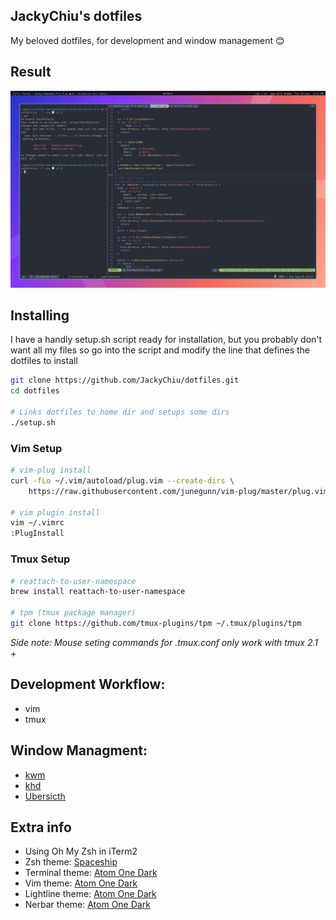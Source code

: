 ## JackyChiu's dotfiles
My beloved dotfiles, for development and window management 😊

## Result
![setup](.github/setup.png)

## Installing
I have a handly setup.sh script ready for installation, but you probably don't want all my files so go into the script and modify the line that defines the dotfiles to install
```bash 
git clone https://github.com/JackyChiu/dotfiles.git
cd dotfiles

# Links dotfiles to home dir and setups some dirs
./setup.sh
```

### Vim Setup
```bash
# vim-plug install
curl -fLo ~/.vim/autoload/plug.vim --create-dirs \
    https://raw.githubusercontent.com/junegunn/vim-plug/master/plug.vim

# vim plugin install
vim ~/.vimrc
:PlugInstall
```

### Tmux Setup

```bash
# reattach-to-user-namespace
brew install reattach-to-user-namespace

# tpm (tmux package manager)
git clone https://github.com/tmux-plugins/tpm ~/.tmux/plugins/tpm
```

*Side note: Mouse seting commands for .tmux.conf only work with tmux 2.1 +*

## Development Workflow:
- vim
- tmux

## Window Managment: 
- [kwm](https://github.com/koekeishiya/kwm)
- [khd](https://github.com/koekeishiya/khd)
- [Ubersicth](http://tracesof.net/uebersicht/)

## Extra info
- Using Oh My Zsh in iTerm2
- Zsh theme: [Spaceship](https://github.com/denysdovhan/spaceship-zsh-theme)
- Terminal theme: [Atom One Dark](https://github.com/joshdick/onedark.vim)
- Vim theme: [Atom One Dark](https://github.com/joshdick/onedark.vim)
- Lightline theme: [Atom One Dark](https://github.com/joshdick/onedark.vim)
- Nerbar theme: [Atom One Dark](https://github.com/JackyChiu/nerdbar.widget)


